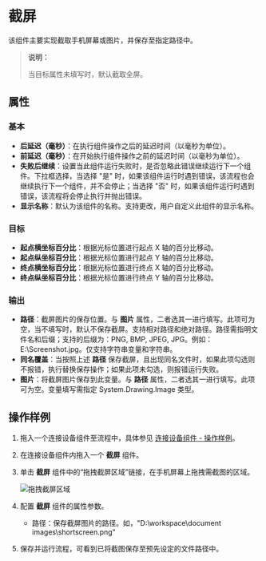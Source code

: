 # 截屏

该组件主要实现截取手机屏幕或图片，并保存至指定路径中。

> **说明：**
>
> 当目标属性未填写时，默认截取全屏。

## 属性

### 基本

- **后延迟（毫秒）**：在执行组件操作之后的延迟时间（以毫秒为单位）。
- **前延迟（毫秒）**：在开始执行组件操作之前的延迟时间（以毫秒为单位）。
- **失败后继续**：设置当此组件运行失败时，是否忽略此错误继续运行下一个组件。下拉框选择，当选择 "是" 时，如果该组件运行时遇到错误，该流程也会继续执行下一个组件，并不会停止；当选择 "否" 时，如果该组件运行时遇到错误，该流程将会停止执行并抛出错误。
- **显示名称**：默认为该组件的名称。支持更改，用户自定义此组件的显示名称。

### 目标

- **起点横坐标百分比**：根据光标位置进行起点 X 轴的百分比移动。
- **起点纵坐标百分比**：根据光标位置进行起点 Y 轴的百分比移动。
- **终点横坐标百分比**：根据光标位置进行终点 X 轴的百分比移动。
- **终点纵坐标百分比**：根据光标位置进行终点 Y 轴的百分比移动。

### 输出

- **路径**：截屏图片的保存位置。与 **图片** 属性，二者选其一进行填写。此项可为空，当不填写时，默认不保存截屏。支持相对路径和绝对路径。路径需指明文件名和后缀；支持的后缀为：PNG, BMP, JPEG, JPG。例如：E:\Screenshot.jpg。仅支持字符串变量和字符串。
- **同名覆盖**：当按照上述 **路径** 保存截屏，且出现同名文件时，如果此项勾选则不报错，执行替换保存操作；如果此项未勾选，则报错运行失败。
- **图片**：将截屏图片保存到此变量。与 **路径** 属性，二者选其一进行填写。此项可为空。变量填写需指定 System.Drawing.Image 类型。

## 操作样例

1. 拖入一个连接设备组件至流程中，具体参见 [连接设备组件 - 操作样例](./MobileConnect.md)。
2. 在连接设备组件内拖入一个 **截屏** 组件。
3. 单击 **截屏** 组件中的“拖拽截屏区域”链接，在手机屏幕上拖拽需截图的区域。

   ![拖拽截屏区域](https://docimages.blob.core.chinacloudapi.cn/images/Activities/mobilescreen20210316.png)

4. 配置 **截屏** 组件的属性参数。

   - 路径：保存截屏图片的路径。如，"D:\workspace\document images\shortscreen.png"
  
5. 保存并运行流程，可看到已将截图保存至预先设定的文件路径中。
